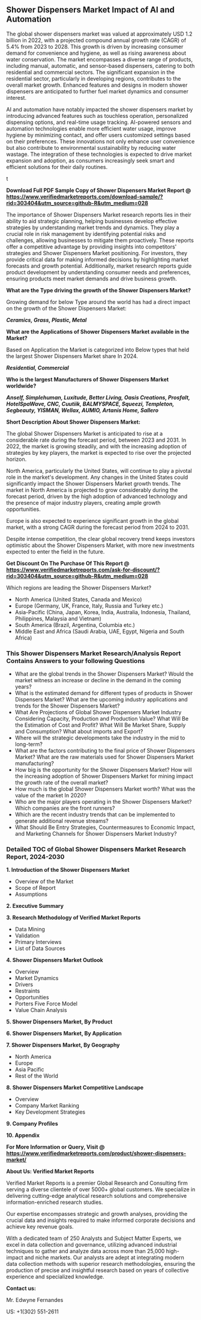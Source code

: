 <h2>Shower Dispensers Market Impact of AI and Automation</h2><p>The global shower dispensers market was valued at approximately USD 1.2 billion in 2022, with a projected compound annual growth rate (CAGR) of 5.4% from 2023 to 2028. This growth is driven by increasing consumer demand for convenience and hygiene, as well as rising awareness about water conservation. The market encompasses a diverse range of products, including manual, automatic, and sensor-based dispensers, catering to both residential and commercial sectors. The significant expansion in the residential sector, particularly in developing regions, contributes to the overall market growth. Enhanced features and designs in modern shower dispensers are anticipated to further fuel market dynamics and consumer interest.</p><p>AI and automation have notably impacted the shower dispensers market by introducing advanced features such as touchless operation, personalized dispensing options, and real-time usage tracking. AI-powered sensors and automation technologies enable more efficient water usage, improve hygiene by minimizing contact, and offer users customized settings based on their preferences. These innovations not only enhance user convenience but also contribute to environmental sustainability by reducing water wastage. The integration of these technologies is expected to drive market expansion and adoption, as consumers increasingly seek smart and efficient solutions for their daily routines.</p>t</p><p id="" class=""><strong>Download Full PDF Sample Copy of Shower Dispensers Market Report @ <a href="https://www.verifiedmarketreports.com/download-sample/?rid=303404&utm_source=github-R&utm_medium=028" target="_blank">https://www.verifiedmarketreports.com/download-sample/?rid=303404&utm_source=github-R&utm_medium=028</a></strong></p><p>The importance of&nbsp;Shower Dispensers Market research reports lies in their ability to aid strategic planning, helping businesses develop effective strategies by understanding market trends and dynamics. They play a crucial role in risk management by identifying potential risks and challenges, allowing businesses to mitigate them proactively. These reports offer a competitive advantage by providing insights into competitors' strategies and Shower Dispensers Market positioning. For investors, they provide critical data for making informed decisions by highlighting market forecasts and growth potential. Additionally, market research reports guide product development by understanding consumer needs and preferences, ensuring products meet market demands and drive business growth.</p><p><strong>What are the&nbsp;Type driving the growth of the Shower Dispensers Market?</strong></p><p id="" class="">Growing demand for below Type around the world has had a direct impact on the growth of the Shower Dispensers Market:</p><em><strong>Ceramics, Grass, Plastic, Metal</strong></em></p><strong>What are the&nbsp;Applications&nbsp;of Shower Dispensers Market available in the Market?</strong></p><p id="" class="">Based on Application the Market is categorized into Below types that held the largest Shower Dispensers Market share In 2024.</p><em><strong>Residential, Commercial</strong></em></p><strong>Who is the largest Manufacturers of Shower Dispensers Market worldwide?</strong></p><p><em><strong>Anself, Simplehuman, Luxitude, Better Living, Oasis Creations, Prosfalt, HotelSpaWave, CNC, Cuutiik, BALMYSPACE, Squeezi, Templeton, Segbeauty, YISMAN, Wellax, AUMIO, Artanis Home, Sallero</strong></em></p><p id="" class=""><strong>Short Description About Shower Dispensers Market:</strong></p><p>The global Shower Dispensers Market is anticipated to rise at a considerable rate during the forecast period, between 2023 and 2031. In 2022, the market is growing steadily, and with the increasing adoption of strategies by key players, the market is expected to rise over the projected horizon.</p><p>North America, particularly the United States, will continue to play a pivotal role in the market's development. Any changes in the United States could significantly impact the Shower Dispensers Market growth trends. The market in North America is projected to grow considerably during the forecast period, driven by the high adoption of advanced technology and the presence of major industry players, creating ample growth opportunities.</p><p>Europe is also expected to experience significant growth in the global market, with a strong CAGR during the forecast period from 2024 to 2031.</p><p>Despite intense competition, the clear global recovery trend keeps investors optimistic about the Shower Dispensers Market, with more new investments expected to enter the field in the future.</p><p id="" class=""><strong>Get Discount On The Purchase Of This Report @ <a href="https://www.verifiedmarketreports.com/ask-for-discount/?rid=303404&utm_source=github-R&utm_medium=028" target="_blank">https://www.verifiedmarketreports.com/ask-for-discount/?rid=303404&utm_source=github-R&utm_medium=028</a></strong></p>Which regions are leading the Shower Dispensers Market?</p><ul><li>North America (United States, Canada and Mexico)</li><li>Europe (Germany, UK, France, Italy, Russia and Turkey etc.)</li><li>Asia-Pacific (China, Japan, Korea, India, Australia, Indonesia, Thailand, Philippines, Malaysia and Vietnam)</li><li>South America (Brazil, Argentina, Columbia etc.)</li><li>Middle East and Africa (Saudi Arabia, UAE, Egypt, Nigeria and South Africa)</li></ul><h3 id="" class="">This Shower Dispensers Market Research/Analysis Report Contains Answers to your following Questions</h3><ul><li>What are the global trends in the Shower Dispensers Market? Would the market witness an increase or decline in the demand in the coming years?</li><li>What is the estimated demand for different types of products in Shower Dispensers Market? What are the upcoming industry applications and trends for the Shower Dispensers Market?</li><li>What Are Projections of Global Shower Dispensers Market Industry Considering Capacity, Production and Production Value? What Will Be the Estimation of Cost and Profit? What Will Be Market Share, Supply and Consumption? What about imports and Export?</li><li>Where will the strategic developments take the industry in the mid to long-term?</li><li>What are the factors contributing to the final price of Shower Dispensers Market? What are the raw materials used for Shower Dispensers Market manufacturing?</li><li>How big is the opportunity for the Shower Dispensers Market? How will the increasing adoption of Shower Dispensers Market for mining impact the growth rate of the overall market?</li><li>How much is the global Shower Dispensers Market worth? What was the value of the market In 2020?</li><li>Who are the major players operating in the Shower Dispensers Market? Which companies are the front runners?</li><li>Which are the recent industry trends that can be implemented to generate additional revenue streams?</li><li>What Should Be Entry Strategies, Countermeasures to Economic Impact, and Marketing Channels for Shower Dispensers Market Industry?</li></ul><h3 id="" class="">Detailed TOC of Global Shower Dispensers Market Research Report, 2024-2030</h3><p id="" class=""><strong>1. Introduction of the Shower Dispensers Market</strong></p><ul><li>Overview of the Market</li><li>Scope of Report</li><li>Assumptions</li></ul><p id="" class=""><strong>2. Executive Summary</strong></p><p id="" class=""><strong>3. Research Methodology of Verified Market Reports</strong></p><ul><li>Data Mining</li><li>Validation</li><li>Primary Interviews</li><li>List of Data Sources</li></ul><p id="" class=""><strong>4. Shower Dispensers Market Outlook</strong></p><ul><li>Overview</li><li>Market Dynamics</li><li>Drivers</li><li>Restraints</li><li>Opportunities</li><li>Porters Five Force Model</li><li>Value Chain Analysis</li></ul><p id="" class=""><strong>5. Shower Dispensers Market, By Product</strong></p><p id="" class=""><strong>6. Shower Dispensers Market, By Application</strong></p><p id="" class=""><strong>7. Shower Dispensers Market, By Geography</strong></p><ul><li>North America</li><li>Europe</li><li>Asia Pacific</li><li>Rest of the World</li></ul><p id="" class=""><strong>8. Shower Dispensers Market Competitive Landscape</strong></p><ul><li>Overview</li><li>Company Market Ranking</li><li>Key Development Strategies</li></ul><p id="" class=""><strong>9. Company Profiles</strong></p><p id="" class=""><strong>10. Appendix</strong></p><p id="" class=""><strong>For More Information or Query, Visit @ <a href="https://www.verifiedmarketreports.com/product/shower-dispensers-market/" target="_blank">https://www.verifiedmarketreports.com/product/shower-dispensers-market/</a></strong></p><p id="" class=""><strong>About Us: Verified Market Reports</strong></p><p id="" class="">Verified Market Reports is a premier Global Research and Consulting firm serving a diverse clientele of over 5000+ global customers. We specialize in delivering cutting-edge analytical research solutions and comprehensive information-enriched research studies.</p><p id="" class="">Our expertise encompasses strategic and growth analyses, providing the crucial data and insights required to make informed corporate decisions and achieve key revenue goals.</p><p id="" class="">With a dedicated team of 250 Analysts and Subject Matter Experts, we excel in data collection and governance, utilizing advanced industrial techniques to gather and analyze data across more than 25,000 high-impact and niche markets. Our analysts are adept at integrating modern data collection methods with superior research methodologies, ensuring the production of precise and insightful research based on years of collective experience and specialized knowledge.</p><p id="" class=""><strong>Contact us:</strong></p><p id="" class="">Mr. Edwyne Fernandes</p><p id="" class="">US: +1(302) 551-2611</p>